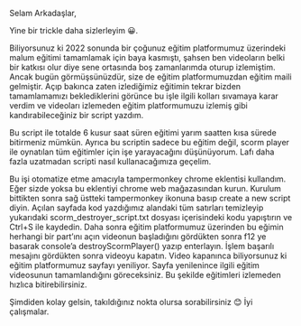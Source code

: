 Selam Arkadaşlar,

Yine bir trickle daha sizlerleyim 😀.

Biliyorsunuz ki 2022 sonunda bir çoğunuz eğitim platformumuz üzerindeki malum eğitimi tamamlamak için baya kasmıştı, şahsen ben videoların belki bir katkısı olur diye sene ortasında boş zamanlarımda oturup izlemiştim. Ancak bugün görmüşsünüzdür, size de eğitim platformumuzdan eğitim maili gelmiştir. Açıp bakınca zaten izlediğimiz eğitimin tekrar bizden tamamlamamızı beklediklerini görünce bu işle ilgili kolları sıvamaya karar verdim ve videoları izlemeden eğitim platformumuzu izlemiş gibi kandırabileceğiniz bir script yazdım.

Bu script ile totalde 6 kusur saat süren eğitimi yarım saatten kısa sürede bitirmeniz mümkün. Ayrıca bu scriptin sadece bu eğitim değil, scorm player ile oynatılan tüm eğitimler için işe yarayacağını düşünüyorum. Lafı daha fazla uzatmadan scripti nasıl kullanacağımıza geçelim.

Bu işi otomatize etme amacıyla tampermonkey chrome eklentisi kullandım. Eğer sizde yoksa bu eklentiyi chrome web mağazasından kurun. Kurulum bittikten sonra sağ üstteki tampermonkey ikonuna basıp create a new script diyin. Açılan sayfada kod yazdığımız alandaki tüm satırları temizleyip yukarıdaki scorm_destroyer_script.txt dosyası içerisindeki kodu yapıştırın ve Ctrl+S ile kaydedin. Daha sonra eğitim platformumuz üzerinden bu eğimin herhangi bir part’ını açın videonun başladığını gördükten sonra f12 ye basarak console’a destroyScormPlayer() yazıp enterlayın. İşlem başarılı mesajını gördükten sonra videoyu kapatın. Video kapanınca biliyorsunuz ki eğitim platformumuz sayfayı yeniliyor. Sayfa yenilenince ilgili eğitim videosunun tamamlandığını göreceksiniz. Bu şekilde eğitimleri izlemeden hızlıca bitirebilirsiniz.

Şimdiden kolay gelsin, takıldığınız nokta olursa sorabilirsiniz 😊
İyi çalışmalar.
